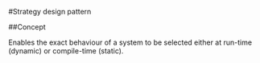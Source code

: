 ﻿#Strategy design pattern

##Concept

Enables the exact behaviour of a system to be selected either at run-time (dynamic) or compile-time (static).